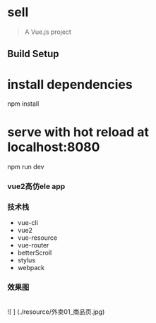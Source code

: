 # sell

> A Vue.js project

## Build Setup

# install dependencies
npm install

# serve with hot reload at localhost:8080
npm run dev

### vue2高仿ele app

### 技术栈
- vue-cli
- vue2
- vue-resource
- vue-router
- betterScroll
- stylus
- webpack

### 效果图
<br/>
![ ] (./resource/外卖01_商品页.jpg)
